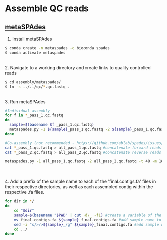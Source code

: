 # Assemble QC reads

## [metaSPAdes](https://www.ncbi.nlm.nih.gov/pmc/articles/PMC5411777/)

1. Install metaSPAdes

```bash
$ conda create -n metaspades -c bioconda spades
$ conda activate metaspades
```

\
2. Navigate to a working directory and create links to quality controlled reads

```bash
$ cd assembly/metaspades/
$ ln -s ../../qc/*.qc.fastq .
```

\
3. Run metaSPAdes

```bash
#Individual assembly
for f in *_pass_1.qc.fastq
do
  sample=$(basename $f _pass_1.qc.fastq)
  metaspades.py -1 ${sample}_pass_1.qc.fastq -2 ${sample}_pass_1.qc.fastq -t 48 -m 180 -o ${sample}.metaspades.assembly >& ${sample}.metaspades.log.txt
done

#Co-assembly (not recommended - https://github.com/ablab/spades/issues/656)
cat *_pass_1.qc.fastq > all_pass_1.qc.fastq #concatenate forward reads into a single file
cat *_pass_2.qc.fastq > all_pass_2.qc.fastq #concatenate reverse reads into a single file

metaspades.py -1 all_pass_1.qc.fastq -2 all_pass_2.qc.fastq -t 48 -m 180 -o metaspades.coassembly >& metaspades.coassembly.log.txt
```

\
\
4. Add a prefix of the sample name to each of the 'final.contigs.fa' files in their respective directories, as well as each assembled contig within the respective .fa files.

```bash
for dir in */
do
	cd "$dir"
	sample=$(basename "$PWD" | cut -d\_ -f1) #create a variable of the sample name from the directory name
	mv final.contigs.fa ${sample}_final.contigs.fa #add sample name to file name
	sed -i "s/>/>${sample}_/g" ${sample}_final.contigs.fa #add sample name to the beginning of each contig
	cd ../
done
```
